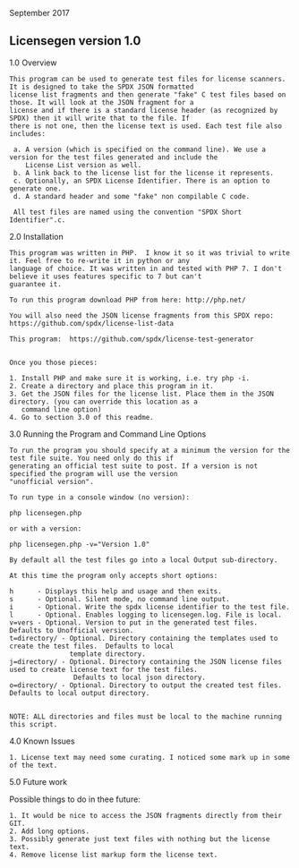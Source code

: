 September 2017

Licensegen 
version 1.0
-------------------------------

1.0 Overview

	This program can be used to generate test files for license scanners. It is designed to take the SPDX JSON formatted 
	license list fragments and then generate "fake" C test files based on those. It will look at the JSON fragment for a 
	license and if there is a standard license header (as recognized by SPDX) then it will write that to the file. If 
	there is not one, then the license text is used. Each test file also includes:

	 a. A version (which is specified on the command line). We use a version for the test files generated and include the 
	    License List version as well.
	 b. A link back to the license list for the license it represents. 
	 c. Optionally, an SPDX License Identifier. There is an option to generate one.
	 d. A standard header and some "fake" non compilable C code.
	 
	 All test files are named using the convention "SPDX Short Identifier".c.
 
 
2.0 Installation

	This program was written in PHP.  I know it so it was trivial to write it. Feel free to re-write it in python or any 
	language of choice. It was written in and tested with PHP 7. I don't believe it uses features specific to 7 but can't 
	guarantee it.

	To run this program download PHP from here: http://php.net/ 

	You will also need the JSON license fragments from this SPDX repo: https://github.com/spdx/license-list-data

	This program:  https://github.com/spdx/license-test-generator 


	Once you those pieces:

	1. Install PHP and make sure it is working, i.e. try php -i.
	2. Create a directory and place this program in it.
	3. Get the JSON files for the license list. Place them in the JSON directory. (you can override this location as a 
	   command line option)
	4. Go to section 3.0 of this readme.


3.0 Running the Program and Command Line Options

	To run the program you should specify at a minimum the version for the test file suite. You need only do this if 
	generating an official test suite to post. If a version is not specified the program will use the version 
	"unofficial version".

	To run type in a console window (no version):

	php licensegen.php 

	or with a version:

	php licensegen.php -v="Version 1.0"

	By default all the test files go into a local Output sub-directory.
	
	At this time the program only accepts short options:

	h      - Displays this help and usage and then exits.
	s      - Optional. Silent mode, no command line output.
	i      - Optional. Write the spdx license identifier to the test file.
	l      - Optional. Enables logging to licensegen.log. File is local.
	v=vers - Optional. Version to put in the generated test files. Defaults to Unofficial version.
	t=directory/ - Optional. Directory containing the templates used to create the test files.  Defaults to local 
	               template directory.
	j=directory/ - Optional. Directory containing the JSON license files  used to create license text for the test files. 
					Defaults to local json directory.
	o=directory/ - Optional. Directory to output the created test files. Defaults to local output directory. 


	NOTE: ALL directories and files must be local to the machine running this script.


4.0 Known Issues

	1. License text may need some curating. I noticed some mark up in some of the text.


5.0 Future work

Possible things to do in thee future:

	1. It would be nice to access the JSON fragments directly from their GIT.
	2. Add long options.
	3. Possibly generate just text files with nothing but the license text.
	4. Remove license list markup form the license text.








